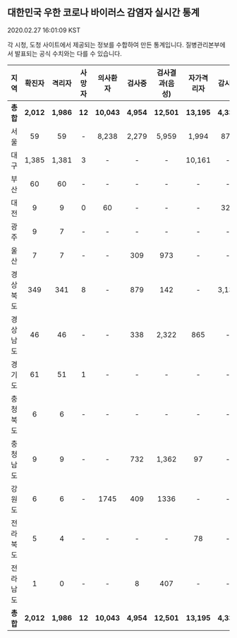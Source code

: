 
## 대한민국 우한 코로나 바이러스 감염자 실시간 통계
2020.02.27 16:01:09 KST

각 시청, 도청 사이트에서 제공되는 정보를 수합하여 만든 통계입니다.
질병관리본부에서 발표되는 공식 수치와는 다를 수 있습니다.


        
|  지역  | 확진자 |  격리자  |  사망자  |  의사환자  |  검사중  |  검사결과(음성)  |  자가격리자  |  감시중  |  감시해제  |  완치  |
|:------:|:------:|:--------:|:--------:|:----------:|:--------:|:----------------:|:------------:|:--------:|:----------:|:--:|
|**총합**|**2,012**|**1,986**|**12**|**10,043**|**4,954**|**12,501**|**13,195**|**4,336**|**2,308**|**14**|
|서울|59|59|-|8,238|2,279|5,959|1,994|874|1,120|-|
|대구|1,385|1,381|3|-|-|-|10,161|-|-|1|
|부산|60|60|-|-|-|-|-|-|-|-|
|대전|9|9|0|60|-|-|-|327|1165|-|
|광주|9|7|-|-|-|-|-|-|-|2|
|울산|7|7|-|-|309|973|-|-|-|-|
|경상북도|349|341|8|-|879|142|-|3,135|22|-|
|경상남도|46|46|-|-|338|2,322|865|-|-|-|
|경기도|61|51|1|-|-|-|-|-|-|9|
|충청북도|6|6|-|-|-|-|-|-|-|-|
|충청남도|9|9|-|-|732|1,362|97|-|-|-|
|강원도|6|6|-|1745|409|1336|-|-|-|-|
|전라북도|5|4|-|-|-|-|78|-|-|1|
|전라남도|1|0|-|-|8|407|-|-|1|1|
|**총합**|**2,012**|**1,986**|**12**|**10,043**|**4,954**|**12,501**|**13,195**|**4,336**|**2,308**|**14**|

        
